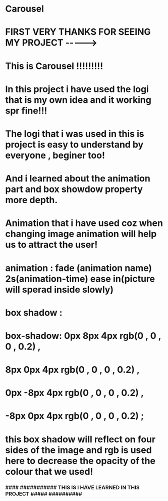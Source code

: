 # Carousel

# FIRST VERY THANKS FOR SEEING MY PROJECT ----->

# This is Carousel !!!!!!!!!
# In this project i have used the logi that is my own idea and it working spr fine!!!
# The logi that i was used in this is project is easy to understand by everyone , beginer too!
# And i learned about the animation part and box showdow property more depth.

# Animation that i have used coz when changing image animation will help us to attract the user!
# animation : fade (animation name) 2s(animation-time) ease in(picture will sperad inside slowly)


# box shadow :
# box-shadow:  0px 8px 4px rgb(0 , 0 , 0 , 0.2) ,
#                 8px 0px 4px rgb(0 , 0 , 0 , 0.2) , 
#                 0px -8px 4px rgb(0 , 0 , 0 , 0.2) ,
#                 -8px 0px 4px rgb(0 , 0 , 0 , 0.2) ;

# this box shadow will reflect on four sides of the image and rgb is used here to decrease the opacity of the colour that we used!

### #### ########### THIS IS I HAVE LEARNED IN THIS PROJECT ##### ########## ############


